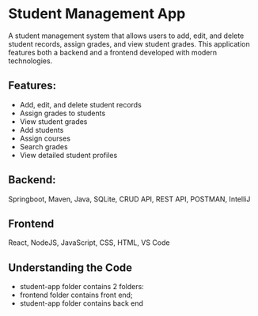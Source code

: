 # Student Management App

A student management system that allows users to add, edit, and delete student records, assign grades, and view student grades. This application features both a backend and a frontend developed with modern technologies.

## Features:
- Add, edit, and delete student records
- Assign grades to students
- View student grades
- Add students
- Assign courses
- Search grades
- View detailed student profiles

## Backend:
Springboot,
Maven,
Java,
SQLite,
CRUD API,
REST API,
POSTMAN,
IntelliJ

## Frontend
React,
NodeJS,
JavaScript,
CSS,
HTML,
VS Code

## Understanding the Code
- student-app folder contains 2 folders:
- frontend folder contains front end;
- student-app folder contains back end
